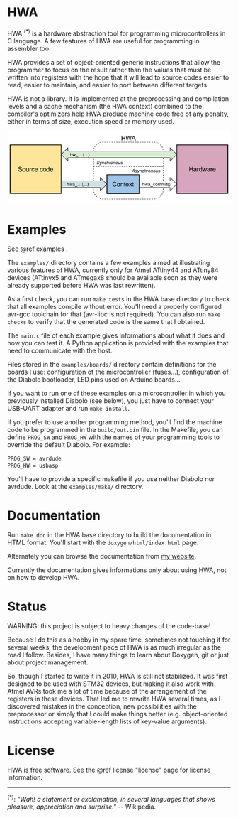 
HWA
===

HWA <sup>(*)</sup> is a hardware abstraction tool for programming
microcontrollers in C language. A few features of HWA are useful for programming
in assembler too.

HWA provides a set of object-oriented generic instructions that allow the
programmer to focus on the result rather than the values that must be written
into registers with the hope that it will lead to source codes easier to read,
easier to maintain, and easier to port between different targets.

HWA is not a library. It is implemented at the preprocessing and compilation
levels and a cache mechanism (the HWA context) combined to the compiler's
optimizers help HWA produce machine code free of any penalty, either in terms of
size, execution speed or memory used.

![](doxygen/hwa_principle.jpeg)


Examples
========

See @ref examples .

The `examples/` directory contains a few examples aimed at illustrating various
features of HWA, currently only for Atmel ATtiny44 and ATtiny84 devices
(ATtinyx5 and ATmegax8 should be available soon as they were already supported
before HWA was last rewritten).

As a first check, you can run `make tests` in the HWA base directory to check
that all examples compile without error. You'll need a properly configured
avr-gcc toolchain for that (avr-libc is not required). You can also run `make
checks` to verify that the generated code is the same that I obtained.

The `main.c` file of each example gives informations about what it does and how
you can test it. A Python application is provided with the examples that need to
communicate with the host.

Files stored in the `examples/boards/` directory contain definitions for the
boards I use: configuration of the microcontroller (fuses...), configuration of
the Diabolo bootloader, LED pins used on Arduino boards...

If you want to run one of these examples on a microcontroller in which you
previously installed Diabolo (see below), you just have to connect your USB-UART
adapter and run `make install`.

If you prefer to use another programming method, you'll find the machine code to
be programmed in the `build/out.bin` file. In the Makefile, you can define
`PROG_SW` and `PROG_HW` with the names of your programming tools to override the
default Diabolo. For example:

    PROG_SW = avrdude
    PROG_HW = usbasp

You'll have to provide a specific makefile if you use neither Diabolo nor
avrdude. Look at the `examples/make/` directory.


Documentation
=============

Run `make doc` in the HWA base directory to build the documentation in HTML
format. You'll start with the `doxygen/html/index.html` page.

Alternately you can browse the documentation from [my
website](http://duparq.free.fr/hwa/index.html).

Currently the documentation gives informations only about using HWA, not on how
to develop HWA.


Status
======

WARNING: this project is subject to heavy changes of the code-base!

Because I do this as a hobby in my spare time, sometimes not touching it for
several weeks, the development pace of HWA is as much irregular as the road I
follow. Besides, I have many things to learn about Doxygen, git or just about
project management.

So, though I started to write it in 2010, HWA is still not stabilized. It was
first designed to be used with STM32 devices, but making it also work with Atmel
AVRs took me a lot of time because of the arrangement of the registers in these
devices. That led me to rewrite HWA several times, as I discovered mistakes in
the conception, new possibilities with the preprocessor or simply that I could
make things better (e.g. object-oriented instructions accepting variable-length
lists of key-value arguments).


License
=======

HWA is free software. See the @ref license "license" page for license
information.

<hr>

<sup>(*)</sup>: <i>"Wah! a statement or exclamation, in several languages that
shows pleasure, appreciation and surprise."</i> -- Wikipedia.
